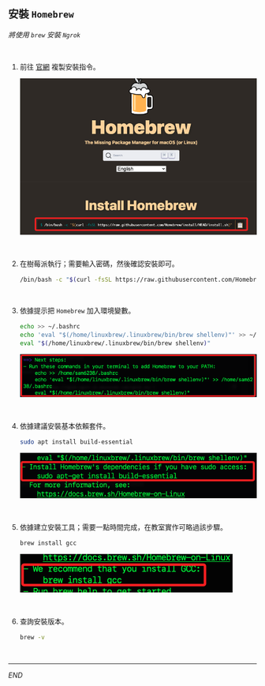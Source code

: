 ## 安裝 `Homebrew`

_將使用 `brew` 安裝 `Ngrok`_

<br>

1. 前往 [官網](https://brew.sh/) 複製安裝指令。

    ![](images/img_158.png)

<br>

2. 在樹莓派執行；需要輸入密碼，然後確認安裝即可。

    ```bash
    /bin/bash -c "$(curl -fsSL https://raw.githubusercontent.com/Homebrew/install/HEAD/install.sh)"
    ```

<br>

3. 依據提示把 `Homebrew` 加入環境變數。

    ```bash
    echo >> ~/.bashrc
    echo 'eval "$(/home/linuxbrew/.linuxbrew/bin/brew shellenv)"' >> ~/.bashrc
    eval "$(/home/linuxbrew/.linuxbrew/bin/brew shellenv)"
    ```

    ![](images/img_159.png)

<br>

4. 依據建議安裝基本依賴套件。

    ```bash
    sudo apt install build-essential
    ```

    ![](images/img_160.png)

<br>

5. 依據建立安裝工具；需要一點時間完成，在教室實作可略過該步驟。

    ```bash
    brew install gcc
    ```

    ![](images/img_170.png)

<br>

6. 查詢安裝版本。

    ```bash
    brew -v
    ```

<br>

___

_END_